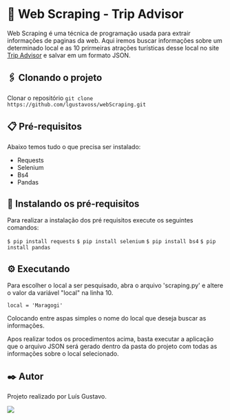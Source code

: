 # 🚀 Web Scraping - Trip Advisor

Web Scraping é uma técnica de programação usada para extrair informações de paginas da web. Aqui iremos buscar informações sobre um determinado local e as 10 prirmeiras atrações turísticas desse local no site [Trip Advisor](https://www.tripadvisor.com.br) e salvar em um formato JSON.

## 🖇️ Clonando o projeto

Clonar o repositório
```git clone https://github.com/lgustavoss/webScraping.git ```


## 📋 Pré-requisitos

Abaixo temos tudo o que precisa ser instalado:

- Requests
- Selenium 
- Bs4 
- Pandas 

## 🔧 Instalando os pré-requisitos

Para realizar a instalação dos pré requisitos execute os seguintes comandos: 

```$ pip install requests```
```$ pip install selenium```
```$ pip install bs4```
```$ pip install pandas```

## ⚙️ Executando

Para escolher o local a ser pesquisado, abra o arquivo 'scraping.py' e altere o valor da variável "local" na linha 10.

``` local = 'Maragogi' ```

Colocando entre aspas simples o nome do local que deseja buscar as informações.

Apos realizar todos os procedimentos acima, basta executar a aplicação que o arquivo JSON será gerado dentro da pasta do projeto com todas as informações sobre o local selecionado.


## ✒️ Autor
Projeto realizado por Luís Gustavo.
<div>
  <a href="github.com/lgustavoss" height="30" width="40" target="_blank"><img src="https://cdn.jsdelivr.net/gh/devicons/devicon/icons/github/github-original-wordmark.svg" target="_blank"></a> 
</div>
